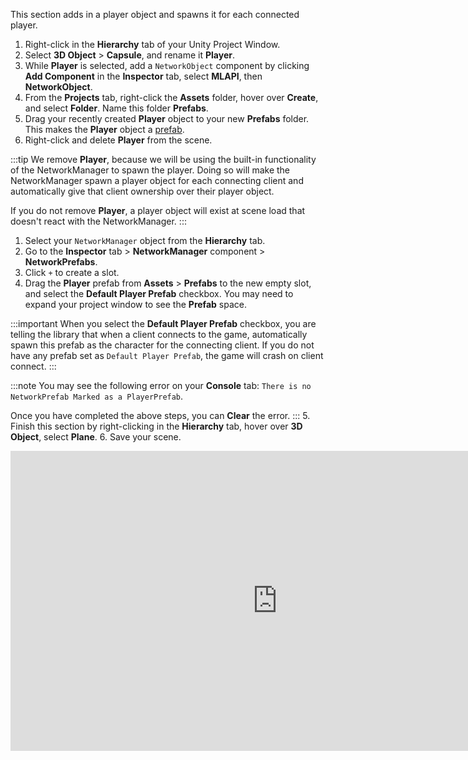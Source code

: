 This section adds in a player object and spawns it for each connected player.

1. Right-click in the **Hierarchy** tab of your Unity Project Window.
2. Select **3D Object** > **Capsule**, and rename it **Player**.
3. While **Player** is selected, add a `NetworkObject` component by clicking **Add Component** in the **Inspector** tab, select **MLAPI**, then **NetworkObject**.
4. From the **Projects** tab, right-click the **Assets** folder, hover over **Create**, and select **Folder**. Name this folder **Prefabs**.
5. Drag your recently created **Player** object to your new **Prefabs** folder. This makes the **Player** object a [prefab](https://docs.unity3d.com/Manual/Prefabs.html).
6. Right-click and delete **Player** from the scene.

  :::tip
  We remove **Player**, because we will be using the built-in functionality of the NetworkManager to spawn the player. Doing so will make the NetworkManager spawn a player object for each connecting client and automatically give that client ownership over their player object.

  If you do not remove **Player**, a player object will exist at scene load that doesn't react with the NetworkManager.
  :::
1. Select your `NetworkManager` object from the **Hierarchy** tab.
2. Go to the **Inspector** tab > **NetworkManager** component > **NetworkPrefabs**. 
3. Click `+` to create a slot.
4. Drag the **Player** prefab from **Assets** > **Prefabs** to the new empty slot, and select the **Default Player Prefab** checkbox. You may need to expand your project window to see the **Prefab** space.

  :::important
  When you select the **Default Player Prefab** checkbox, you are telling the library that when a client connects to the game, automatically spawn this prefab as the character for the connecting client. If you do not have any prefab set as `Default Player Prefab`, the game will crash on client connect.
  :::

  :::note
   You may see the following error on your **Console** tab: `There is no NetworkPrefab Marked as a PlayerPrefab`.
   
   Once you have completed the above steps, you can **Clear** the error.
  :::
5. Finish this section by right-clicking in the **Hierarchy** tab, hover over **3D Object**, select **Plane**.
6. Save your scene.

<iframe src="https://www.youtube.com/embed/B_FWb4J1Pxw?playlist=B_FWb4J1Pxw&loop=1&&autoplay=0&controls=1&showinfo=0&mute=1"   width="854px"
        height="480px" className="video-container" frameborder="0" position="relative" allow="accelerometer; autoplay; loop; playlist; clipboard-write; encrypted-media; gyroscope; picture-in-picture"  allowfullscreen=""></iframe>

